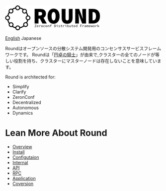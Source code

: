 ![round_logo](doc/img/round_logo.png)

[English](README.md) Japanese

Roundはオープンソースの分散システム開発用のコンセンサスサービスフレームワークです。
Roundは「[円卓の騎士](http://ja.wikipedia.org/wiki/円卓の騎士)」が由来で,クラスターの全てのノードが等しい役割を持ち、クラスターにマスターノードは存在しないことを意味しています。

Round is architected for:

- Simplify
- Clarify
- ZeronConf
- Decentralized
- Autonomous
- Dynamics

# Lean More About Round

- [Overview](doc/round_overview.md)
- [Install](doc/round_installation.md)
- [Configutaion](doc/round_installation.md)
- [Internal](doc/round_internals.md)
- [API](doc/round_apis.md)
- [RPC](doc/round_rpc_methods.md)
- [Application](doc/round_applications.md)
- [Coversion](doc/round_conversions.md)
